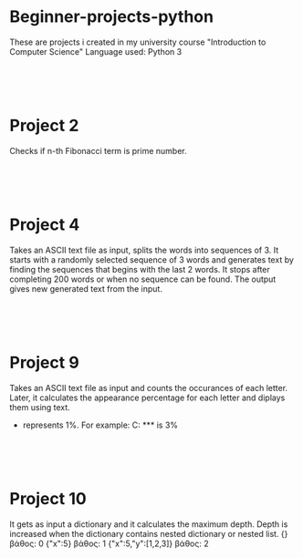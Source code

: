 # Beginner-projects-python
These are projects i created in my university course "Introduction to Computer Science"
Language used: Python 3

<br><br><br>

# Project 2
Checks if n-th Fibonacci term is prime number.

<br><br><br>

# Project 4
Takes an ASCII text file as input, splits the words into sequences of 3. 
It starts with a randomly selected sequence of 3 words and generates text by finding the sequences that begins with the last 2 words.
It stops after completing 200 words or when no sequence can be found. The output gives new generated text from the input.

<br><br><br>

# Project 9
Takes an ASCII text file as input and counts the occurances of each letter. 
Later, it calculates the appearance percentage for each letter and diplays them using text.
* represents 1%. For example:
C: *** is 3%

<br><br><br>

# Project 10
It gets as input a dictionary and it calculates the maximum depth. 
Depth is increased when the dictionary contains nested dictionary or nested list.
{} βάθος: 0
{"x":5} βάθος: 1
{"x":5,"y":[1,2,3]} βάθος: 2
